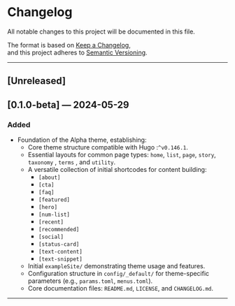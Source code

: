 # Changelog

All notable changes to this project will be documented in this file.

The format is based on [Keep a Changelog](https://keepachangelog.com/en/1.0.0/),  
and this project adheres to [Semantic Versioning](https://semver.org/spec/v2.0.0.html).

---

## [Unreleased]


## [0.1.0-beta] — 2024-05-29

### Added
-   Foundation of the Alpha theme, establishing:
    -   Core theme structure compatible with Hugo :`^v0.146.1`.
    -   Essential layouts for common page types: `home`, `list`, `page`, `story`, `taxonomy` , `terms` , and `utility`.
    -   A versatile collection of initial shortcodes for content building:
        -   `[about]`
        -   `[cta]`
        -   `[faq]`
        -   `[featured]`
        -   `[hero]`
        -   `[num-list]` 
        -   `[recent]` 
        -   `[recommended]` 
        -   `[social]` 
        -   `[status-card]`
        -   `[text-content]`
        -   `[text-snippet]`
    -   Initial `exampleSite/` demonstrating theme usage and features.
    -   Configuration structure in `config/_default/` for theme-specific parameters (e.g., `params.toml`, `menus.toml`).
    -   Core documentation files: `README.md`, `LICENSE`, and `CHANGELOG.md`.

---
